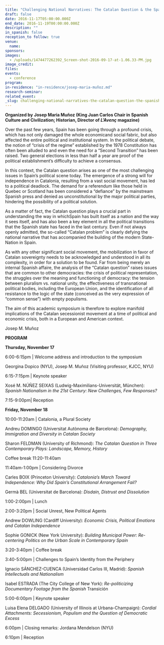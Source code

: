 ```yaml
---
title: "Challenging National Narratives: The Catalan Question & the Spanish Crisis"
draft: false
date: 2016-11-17T05:00:00.000Z
end_date: 2016-11-19T00:00:00.000Z
description: ""
in_spanish: false
reception_to follow: true
venue:
  name:
sponsors:
images:
  - /uploads/1474477262392_Screen-shot-2016-09-17-at-1.06.33-PM.jpg
image_credit:
files:
events:
  - conference
program:
in-residence: "in-residence/josep-maria-muñoz.md"
research-seminar:
related_event:
_slug: challenging-national-narratives-the-catalan-question-the-spanish-crisis
---
```


**Organized by** **Josep Maria Muñoz (King Juan Carlos Chair in Spanish Culture and Civilization; Historian, Director of _L’Avenç_ magazine)**

Over the past few years, Spain has been going through a profound crisis, which has not only damaged the whole economicand social fabric, but also affected the entire political and institutional system. In the political debate, the notion of “crisis of the regime” established by the 1978 Constitution has often been alluded to and even the need for a “Second Transition” has been raised. Two general elections in less than half a year are proof of the political establishment’s difficulty to achieve a consensus.

In this context, the Catalan question arises as one of the most challenging issues in Spain’s political scene today. The emergence of a strong will for independence in Catalonia, resulting from a vast social movement, has led to a political deadlock. The demand for a referendum like those held in Quebec or Scotland has been considered a “defiance” by the mainstream Spanish press and denied as unconstitutional by the major political parties, hindering the possibility of a political solution.

As a matter of fact, the Catalan question plays a crucial part in understanding the way in whichSpain has built itself as a nation and the way it sees itself, and has also been a key element in all the political transitions that the Spanish state has faced in the last century. Even if not always openly admitted, the so-called “Catalan problem” is clearly defying the national narrative that has accompanied the building of the modern State-Nation in Spain.

As with any other significant social movement, the mobilization in favor of Catalan sovereignty needs to be acknowledged and understood in all its complexity, in order for a solution to be found. Far from being merely an internal Spanish affaire, the analysis of the “Catalan question” raises issues that are common to other democracies: the crisis of political representation, the struggles over the meaning and functioning of democracy: the tension between pluralism vs. national unity, the effectiveness of transnational political bodies, including the European Union, and the identification of all resistance to the logic of the state (conceived as the very expression of “common sense”) with empty populisms.

The aim of this academic symposium is therefore to explore manifold implications of the Catalan secessionist movement at a time of political and economic crisis, both in a European and American context.

Josep M. Muñoz

**PROGRAM**

**Thursday, November 17**

6:00-6:15pm | Welcome address and introduction to the symposium

Georgina Dopico (NYU), Josep M. Muñoz (Visiting professor, KJCC, NYU)

6:15-7:15pm | Keynote speaker

Xosé M. NÚÑEZ SEIXAS (Ludwig-Maximilians-Universität, München): _Spanish Nationalism in the 21st Century: New Challenges, Few Responses?_

7:15-9:00pm| Reception

**Friday, November 18**

10:00-11:20am | Catalonia, a Plural Society

Andreu DOMINGO (Universitat Autònoma de Barcelona): _Demography, Immigration and Diversity in Catalan Society_

Sharon FELDMAN (University of Richmond): _The Catalan Question in Three Contemporary Plays:_ _Landscape, Memory, History_

Coffee break 11:20-11:40am

11:40am-1:00pm | Considering Divorce

Carles BOIX (Princeton University): _Catalonia’s March Toward Independence: Why Did Spain’s Constitutional Arrangement Fail?_

Germà BEL (Universitat de Barcelona): _Disdain, Distrust and Dissolution_

1:00-2:00pm | Lunch

2:00-3:20pm | Social Unrest, New Political Agents

Andrew DOWLING (Cardiff University): _Economic Crisis, Political Emotions and Catalan Independence_

Sophie GONICK (New York University): _Building Municipal Power: Re-centering Politics on the Urban Scale in Contemporary Spain_

3:20-3:40pm | Coffee break

3:40-5:00pm | Challenges to Spain’s Identity from the Periphery

Ignacio SÁNCHEZ-CUENCA (Universidad Carlos III, Madrid): _Spanish Intellectuals and Nationalism_

Isabel ESTRADA (The City College of New York): _Re-politicizing Documentary Footage from the Spanish_ Transición

5:00-6:00pm | Keynote speaker

Luisa Elena DELGADO (University of Illinois at Urbana-Champaign): _Cordial Attachments: Secessionism, Populism and the Question of Democratic Excess_

6:00pm | Closing remarks: Jordana Mendelson (NYU)

6:10pm | Reception


